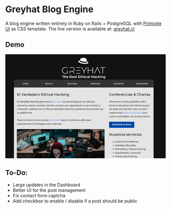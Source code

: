 # Greyhat Blog Engine

A blog engine written entirely in Ruby on Rails + PostgreSQL with [Primivite UI](https://taniarascia.github.io/primitive/) as CSS template. The live version is available at: [greyhat.cl](http://www.greyhat.cl)

## Demo

![Greyhat Demo](greyhat.gif)


## To-Do:

- Large updates in the Dashboard
- Better UI for the post management
- Fix contact form captcha
- Add checkbox to enable / disable if a post should be public
